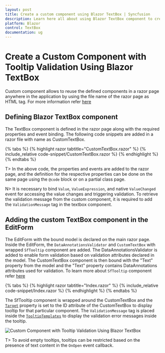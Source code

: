 ```yaml
---
layout: post
title: Create a custom component using Blazor TextBox | Syncfusion
description: Learn here all about using Blazor TextBox component to create a custom component with tooltip validation.
platform: Blazor
control: TextBox
documentation: ug
---
```


# Create a Custom Component with Tooltip Validation Using Blazor TextBox

Custom component allows to reuse the defined components in a razor page anywhere in the application by using the file name of the razor page as HTML tag. For more information refer [here](https://www.syncfusion.com/faq/blazor/components/how-do-i-create-a-custom-component)

## Defining Blazor TextBox component

The TextBox component is defined in the razor page along with the required properties and event binding. The following code snippets are added in a razor file with name as CustomTextBox.

{% tabs %}
{% highlight razor tabtitle="CustomTextBox.razor" %}
{% include_relative code-snippet/CustomTextBox.razor %}
{% endhighlight %}
{% endtabs %}

T> In the above code, the properties and events are added to the razor page, and the definition for the respective properties can be done on the same page using the `@code` block or on a partial class page. 

N> It is necessary to bind `Value`, `ValueExpression`, and native `ValueChanged` event for accessing the value changes and triggering validation. To retrieve the validation message from the custom component, it is required to add the `ValidationMessage` tag in the textbox component.

## Adding the custom TextBox component in the EditForm

The EditForm with the bound model is declared on the main razor page. Inside the EditForm, the `DataAnnotationsValidator` and `CustomTextBox` with wrapped `SfTooltip` component are added. The DataAnnotationsValidator is added to enable form validation based on validation attributes declared in the model. The CustomTextBox component is then bound with the "Text" property from the model and the "Text" property contains DataAnnotations attributes used for validation. To learn more about `SfTooltip` component refer [here](https://blazor.syncfusion.com/documentation/tooltip/getting-started) 

{% tabs %}
{% highlight razor tabtitle="Index.razor" %}
{% include_relative code-snippet/Index.razor %}
{% endhighlight %}
{% endtabs %}

The SfTooltip component is wrapped around the CustomTextBox and the [`Target`](https://help.syncfusion.com/cr/blazor/Syncfusion.Blazor.Popups.SfTooltip.html#Syncfusion_Blazor_Popups_SfTooltip_Target) property is set to the ID attribute of the CustomTextBox to display tooltip for that particular component. The `ValidationMessage` tag is placed inside the [`TooltipTemplates`](https://help.syncfusion.com/cr/blazor/Syncfusion.Blazor.Popups.TooltipTemplates.html) to display the validation error messages inside the tooltip. 

![Custom Component with Tooltip Validation Using Blazor TextBox](../images/blazor-textBox-custom-component-with-validation.png)

T> To avoid empty tooltips, tooltips can be restricted based on the presence of text content in the `OnOpen` event callback.